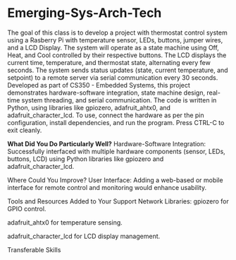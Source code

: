 # Emerging-Sys-Arch-Tech 
The goal of this class is to develop a project with thermostat control system using a Rasberry Pi with temperature sensor, LEDs, buttons, jumper wires, and a LCD Display. The system will operate as a state machine using Off, Heat, and Cool controlled by their respective buttons. The LCD displays the current time, temperature, and thermostat state, alternating every few seconds. The system sends status updates (state, current temperature, and setpoint) to a remote server via serial communication every 30 seconds. Developed as part of CS350 - Embedded Systems, this project demonstrates hardware-software integration, state machine design, real-time system threading, and serial communication. The code is written in Python, using libraries like gpiozero, adafruit_ahtx0, and adafruit_character_lcd. To use, connect the hardware as per the pin configuration, install dependencies, and run the program. Press CTRL-C to exit cleanly.

**What Did You Do Particularly Well?**
Hardware-Software Integration: Successfully interfaced with multiple hardware components (sensor, LEDs, buttons, LCD) using Python libraries like gpiozero and adafruit_character_lcd.

Where Could You Improve?
User Interface: Adding a web-based or mobile interface for remote control and monitoring would enhance usability.

Tools and Resources Added to Your Support Network
Libraries: 
gpiozero for GPIO control.

adafruit_ahtx0 for temperature sensing.

adafruit_character_lcd for LCD display management.

Transferable Skills
